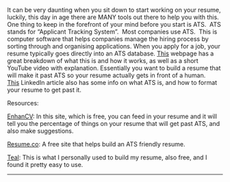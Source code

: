 It can be very daunting when you sit down to start working on your resume, luckily, this day in age there are MANY tools out there to help you with this. One thing to keep in the forefront of your mind before you start is ATS.  ATS stands for “Applicant Tracking System”.  Most companies use ATS.  This is computer software that helps companies manage the hiring process by sorting through and organising applications. When you apply for a job, your resume typically goes directly into an ATS database. [This](https://www.jobscan.co/blog/ats-resume/#:~:text=ATS%20stands%20for%20%E2%80%9Capplicant%20tracking,directly%20into%20an%20ATS%20database.) webpage has a great breakdown of what this is and how it works, as well as a short YouTube video with explanation. Essentially you want to build a resume that will make it past ATS so your resume actually gets in front of a human. \
[This](https://premium.linkedin.com/content/premium/global/en_us/index/jobsearch/articles/the-easy-how-to-guide-for-formatting-resumes-for-applicant-tracking-systems) LinkedIn article also has some info on what ATS is, and how to format your resume to get past it.

Resources:

[EnhanCV](https://enhancv.com/resources/resume-checker/): In this site, which is free, you can feed in your resume and it will tell you the percentage of things on your resume that will get past ATS, and also make suggestions.

[Resume.co](http://resume.co): A free site that helps build an ATS friendly resume.

[Teal](https://www.tealhq.com/): This is what I personally used to build my resume, also free, and I found it pretty easy to use.

****
